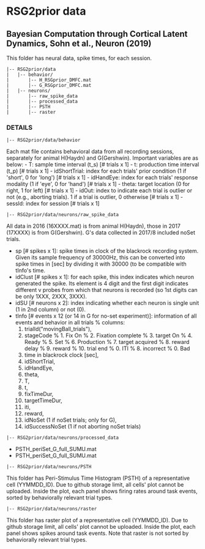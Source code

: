 # RSG2prior data

## Bayesian Computation through Cortical Latent Dynamics, Sohn et al., Neuron (2019)

This folder has neural data, spike times, for each session.
```
|-- RSG2prior/data
|   |-- behavior/
|       |-- H_RSGprior_DMFC.mat
|       |-- G_RSGprior_DMFC.mat
|   |-- neurons/
|       |-- raw_spike_data
|       |-- processed_data
|       |-- PSTH
|       |-- raster
```
### DETAILS 
```
|-- RSG2prior/data/behavior
```
 Each mat file contains behavioral data from all recording sessions, separately for animal H(Haydn) and G(Gershwin). Important variables are as below:
	- T: sample time interval (t_s) [# trials x 1]
	- t: production time interval (t_p) [# trials x 1]
	- idShortTrial: index for each trials' prior condition (1 if 'short', 0 for 'long') [# trials x 1]
	- idHandEye: index for each trials' response modality (1 if 'eye', 0 for 'hand') [# trials x 1]
	- theta: target location (0 for right, 1 for left) [# trials x 1]
	- idOut: index to indicate each trial is outlier or not (e.g., aborting trials). 1 if a trial is outlier, 0 otherwise [# trials x 1] 
	- sessId: index for session [# trials x 1]

```
|-- RSG2prior/data/neurons/raw_spike_data
```
 All data in 2016 (16XXXX.mat) is from animal H(Haydn), those in 2017 (17XXXX) is from G(Gershwin). G's data collected in 2017/8 included noSet trials.

 - sp [# spikes x 1]: spike times in clock of the blackrock recording system. Given its sample frequency of 30000Hz, this can be converted into spike times in [sec] by dividing it with 30000 (to be compatible with tInfo's time.
 - idClust [# spikes x 1]: for each spike, this index indicates which neuron generated the spike. Its element is 4 digit and the first digit indicates different v probes from which that neurons is recorded (so 1st digits can be only 1XXX, 2XXX, 3XXX).
 - idSU [# neurons x 2]: index indicating whether each neuron is single unit (1 in 2nd column) or not (0).
 - tInfo [# events x 12 (or 14 in G for no-set experiment)]: information of all events and behavior in all trials
	% columns: 
	1) trialId("movingBall_trials"), 
	2) stageCode 
		% 1. Fix On
		% 2. Fixation complete
		% 3. target On
		% 4. Ready
		% 5. Set
		% 6. Production 
		% 7. target acquired 
		% 8. reward delay
		% 9. reward
		% 10. trial end
		% 0. ITI
		% 8. incorrect
		% 0. Bad
	3) time in blackrock clock [sec], 
	4) idShortTrial, 
	5) idHandEye, 
	6) theta, 
	7) T, 
	8) t, 
	9) fixTimeDur, 
	10) targetTimeDur, 
	11) iti, 
	12) reward, 
	13) idNoSet (1 if noSet trials; only for G), 
	14) idSuccessNoSet (1 if not aborting noSet trials)
```
|-- RSG2prior/data/neurons/processed_data
```
- PSTH_periSet_G_full_SUMU.mat
- PSTH_periSet_G_full_SUMU.mat
```
|-- RSG2prior/data/neurons/PSTH
```
 This folder has Peri-Stimulus Time Histogram (PSTH) of a representative cell (YYMMDD_ID). Due to github storage limit, all cells' plot cannot be uploaded. Inside the plot, each panel shows firing rates around task events, sorted by behaviorally relevant trial types.
```
|-- RSG2prior/data/neurons/raster
```
 This folder has raster plot of a representative cell (YYMMDD_ID). Due to github storage limit, all cells' plot cannot be uploaded. Inside the plot, each panel shows spikes around task events. Note that raster is not sorted by behaviorally relevant trial types.
